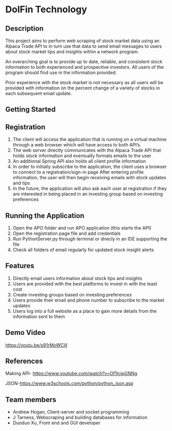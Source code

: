 # DolFin Technology

## Description
This project aims to perform web scraping of stock market data using an Alpaca Trade API to in turn use that data to send email messages to users about stock market tips and insights within a network program. 

An overarching goal is to provide up to date, reliable, and consistent stock information to both experienced and prospective investors. All users of the program should find use in the information provided.

Prior experience with the stock market is not necessary as all users will be provided with information on the percent change of a variety of stocks in each subsequent email update.

## Getting Started
## Registration

1. The client will access the application that is running on a virtual machine through a web browser which will have access to both API’s.
2. The web server directly communicates with the Alpaca Trade API that holds stock information and eventually formats emails to the user
3. An additional Spring API also holds all client profile information
4. In order to initially subscribe to the application, the client uses a browser to connect to a registration/sign-in page
After entering profile information, the user will then begin receiving emails with stock updates and tips
5. In the future, the application will also ask each user at registration if they are interested in being placed in an investing group based on investing preferences 

## Running the Application
1. Open the APO folder and run APO application (this starts the API)
2. Open the registration page file and add credentials
3. Run PythonServer.py through terminal or direcly in an IDE supporting the file
4. Check all folders of email regularly for updated stock insight alerts 

## Features 
1. Directly email users information about stock tips and insights 
2. Users are provided with the best platforms to invest in with the least cost 
3. Create investing groups based on investing preferences 
4. Users provide their email and phone number to subscribe to the market updates
5. Users log into a full website as a place to gain more details from the information sent to them

## Demo Video
https://youtu.be/s91rMoWCjlI
## References
Making API- https://www.youtube.com/watch?v=Of1IcjpGNNg

JSON-https://www.w3schools.com/python/python_json.asp
## Team members

* Andrew Hogan, Client-server and socket programming
* J Tarness, Webscraping and building databases for information
* Duoduo Xu, Front end and GUI developer

